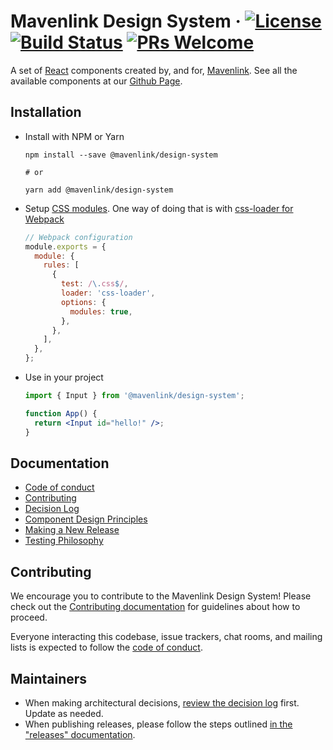 
# Mavenlink Design System &middot; [![License](https://img.shields.io/badge/license-MIT-blue.svg)](https://github.com/mavenlink/design-system/blob/master/LICENSE) [![Build Status](https://circleci.com/gh/mavenlink/design-system.svg?style=svg)](https://circleci.com/gh/mavenlink/design-system) [![PRs Welcome](https://img.shields.io/badge/PRs-welcome-brightgreen.svg)](https://github.com/mavenlink/design-system/blob/master/CONTRIBUTING.md)

A set of [React](https://reactjs.org/) components created by, and for, [Mavenlink](https://www.mavenlink.com/). See all the available components at our [Github Page](https://mavenlink.github.io/design-system/master).

## Installation

- Install with NPM or Yarn

  ```
  npm install --save @mavenlink/design-system

  # or

  yarn add @mavenlink/design-system
  ```

- Setup [CSS modules](https://github.com/css-modules/css-modules). One way of doing that is with [css-loader for Webpack](https://github.com/webpack-contrib/css-loader#modules)

  ```js
  // Webpack configuration
  module.exports = {
    module: {
      rules: [
        {
          test: /\.css$/,
          loader: 'css-loader',
          options: {
            modules: true,
          },
        },
      ],
    },
  };
  ```

- Use in your project

  ```jsx
  import { Input } from '@mavenlink/design-system';

  function App() {
    return <Input id="hello!" />;
  }
  ```

## Documentation

- [Code of conduct](./docs/code_of_conduct.md)
- [Contributing](./docs/contributing.md)
- [Decision Log](./docs/decisions.md)
- [Component Design Principles](./docs/principles.md)
- [Making a New Release](./docs/releases.md)
- [Testing Philosophy](./docs/testing.md)

## Contributing

We encourage you to contribute to the Mavenlink Design System! Please check out the [Contributing documentation](./docs/contributing.md) for guidelines about how to proceed.

Everyone interacting this codebase, issue trackers, chat rooms, and mailing lists is expected to follow the [code of conduct](./docs/code_of_conduct.md).

## Maintainers

- When making architectural decisions, [review the decision log](./docs/decisions.md) first. Update as needed.
- When publishing releases, please follow the steps outlined [in the "releases" documentation](./docs/releases.md).
